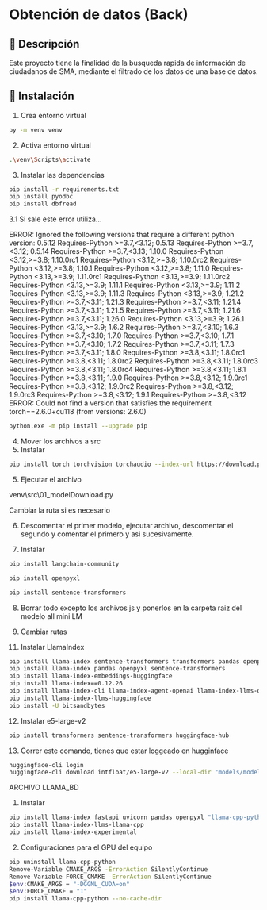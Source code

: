 # Obtención de datos (Back)

## 📌 Descripción
Este proyecto tiene la finalidad de la busqueda rapida de información de ciudadanos de SMA, mediante el filtrado de los datos de una base de datos.

## 🚀 Instalación

1. Crea entorno virtual
```sh
py -m venv venv
```
2. Activa entorno virtual
```sh
.\venv\Scripts\activate
```
3. Instalar las dependencias
```sh
pip install -r requirements.txt
pip install pyodbc
pip install dbfread

```
3.1 Si sale este error utiliza...

ERROR: Ignored the following versions that require a different python version: 0.5.12 Requires-Python >=3.7,<3.12; 0.5.13 Requires-Python >=3.7,<3.12; 0.5.14 Requires-Python >=3.7,<3.13; 1.10.0 Requires-Python <3.12,>=3.8; 1.10.0rc1 Requires-Python <3.12,>=3.8; 1.10.0rc2 Requires-Python <3.12,>=3.8; 1.10.1 Requires-Python <3.12,>=3.8; 1.11.0 Requires-Python <3.13,>=3.9; 1.11.0rc1 Requires-Python <3.13,>=3.9; 1.11.0rc2 Requires-Python <3.13,>=3.9; 1.11.1 Requires-Python <3.13,>=3.9; 1.11.2 Requires-Python <3.13,>=3.9; 1.11.3 Requires-Python <3.13,>=3.9; 1.21.2 Requires-Python >=3.7,<3.11; 1.21.3 Requires-Python >=3.7,<3.11; 1.21.4 Requires-Python >=3.7,<3.11; 1.21.5 Requires-Python >=3.7,<3.11; 1.21.6 Requires-Python >=3.7,<3.11; 1.26.0 Requires-Python <3.13,>=3.9; 1.26.1 Requires-Python <3.13,>=3.9; 1.6.2 Requires-Python >=3.7,<3.10; 1.6.3 Requires-Python >=3.7,<3.10; 1.7.0 Requires-Python >=3.7,<3.10; 1.7.1 Requires-Python >=3.7,<3.10; 1.7.2 Requires-Python >=3.7,<3.11; 1.7.3 Requires-Python >=3.7,<3.11; 1.8.0 Requires-Python >=3.8,<3.11; 1.8.0rc1 Requires-Python >=3.8,<3.11; 1.8.0rc2 Requires-Python >=3.8,<3.11; 1.8.0rc3 Requires-Python >=3.8,<3.11; 1.8.0rc4 Requires-Python >=3.8,<3.11; 1.8.1 Requires-Python >=3.8,<3.11; 1.9.0 Requires-Python >=3.8,<3.12; 1.9.0rc1 Requires-Python >=3.8,<3.12; 1.9.0rc2 Requires-Python >=3.8,<3.12; 1.9.0rc3 Requires-Python >=3.8,<3.12; 1.9.1 Requires-Python >=3.8,<3.12
ERROR: Could not find a version that satisfies the requirement torch==2.6.0+cu118 (from versions: 2.6.0)

```sh
python.exe -m pip install --upgrade pip
```

4. Mover los archivos a src
5. Instalar
```sh
pip install torch torchvision torchaudio --index-url https://download.pytorch.org/whl/cu118
```
5. Ejecutar el archivo

venv\src\01_modelDownload.py

Cambiar la ruta si es necesario

6. Descomentar el primer modelo, ejecutar archivo, descomentar el segundo y comentar el primero y asi sucesivamente.

7. Instalar
```sh
pip install langchain-community

pip install openpyxl

pip install sentence-transformers
```

8. Borrar todo excepto los archivos js y ponerlos en la carpeta raiz del modelo all mini LM

9. Cambiar rutas

<!-- 10. Instalar FAISS -->
<!-- ```sh
pip install faiss-cpu sentence-transformers pandas
``` -->

11. Instalar LlamaIndex
```sh
pip install llama-index sentence-transformers transformers pandas openpyxl
pip install llama-index pandas openpyxl sentence-transformers
pip install llama-index-embeddings-huggingface
pip install llama-index==0.12.26
pip install llama-index-cli llama-index-agent-openai llama-index-llms-openai llama-index-readers-file
pip install llama-index-llms-huggingface
pip install -U bitsandbytes
```

12. Instalar e5-large-v2
```sh
pip install transformers sentence-transformers huggingface-hub
```

13. Correr este comando, tienes que estar loggeado en hugginface
```sh
huggingface-cli login
huggingface-cli download intfloat/e5-large-v2 --local-dir "models/models--intfloat--e5-large-v2" --local-dir-use-symlinks False
```

ARCHIVO LLAMA_BD
1. Instalar
```sh
pip install llama-index fastapi uvicorn pandas openpyxl "llama-cpp-python[server]" python-dotenv python-multipart Jinja2
pip install llama-index-llms-llama-cpp
pip install llama-index-experimental
```

2. Configuraciones para el GPU del equipo
```sh
pip uninstall llama-cpp-python
Remove-Variable CMAKE_ARGS -ErrorAction SilentlyContinue
Remove-Variable FORCE_CMAKE -ErrorAction SilentlyContinue
$env:CMAKE_ARGS = "-DGGML_CUDA=on"
$env:FORCE_CMAKE = "1"
pip install llama-cpp-python --no-cache-dir
```